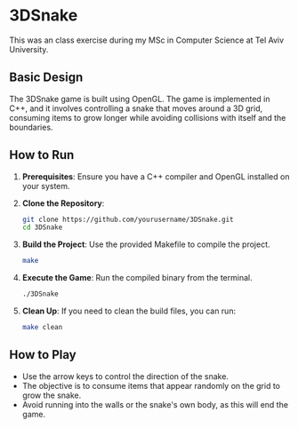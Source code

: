 # 3DSnake

This was an class exercise during my MSc in Computer Science at Tel Aviv University.

## Basic Design

The 3DSnake game is built using OpenGL. The game is implemented in C++, and it involves controlling a snake that moves around a 3D grid, consuming items to grow longer while avoiding collisions with itself and the boundaries.

## How to Run

1. **Prerequisites**: Ensure you have a C++ compiler and OpenGL installed on your system.

2. **Clone the Repository**:
   ```bash
   git clone https://github.com/yourusername/3DSnake.git
   cd 3DSnake
   ```

3. **Build the Project**: Use the provided Makefile to compile the project.
   ```bash
   make
   ```

4. **Execute the Game**: Run the compiled binary from the terminal.
   ```bash
   ./3DSnake
   ```

5. **Clean Up**: If you need to clean the build files, you can run:
   ```bash
   make clean
   ```

## How to Play

- Use the arrow keys to control the direction of the snake.
- The objective is to consume items that appear randomly on the grid to grow the snake.
- Avoid running into the walls or the snake's own body, as this will end the game.
